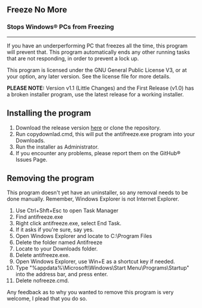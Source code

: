 ## Freeze No More
### Stops Windows&reg; PCs from Freezing
- - -  
If you have an underperforming PC that freezes all the time, this
program will prevent that. This program automatically ends any other 
running tasks that are not responding, in order to prevent a lock up.  
  
This program is licensed under the GNU General Public License V3, or at your
option, any later version. See the license file for more details.

**PLEASE NOTE:** Version v1.1 (Little Changes) and the First Release (v1.0) has a broken
installer program, use the latest release for a working installer.

## Installing the program
1. Download the release version [here](https://github.com/DUDEX64/Freeze-No-More/releases/latest) or clone the repository.
2. Run copydownlad.cmd, this will put the antifreeze.exe program into your Downloads.
3. Run the installer as Administrator.
4. If you encounter any problems, please report them on the GitHub&reg; Issues Page.

## Removing the program
This program doesn't yet have an uninstaller, so any removal needs to
be done manually. Remember, Windows Explorer is not Internet Explorer.
  
1. Use Ctrl+Shft+Esc to open Task Manager
2. Find antifreeze.exe
3. Right click antifreeze.exe, select End Task.
4. If it asks if you're sure, say yes.
5. Open Windows Explorer and locate to C:\Program Files
6. Delete the folder named Antifreeze
7. Locate to your Downloads folder.
8. Delete antifreeze.exe.
9. Open Windows Explorer, use Win+E as a shortcut key if needed.
10. Type "%appdata%\Microsoft\Windows\Start Menu\Programs\Startup\" into the address bar, and press enter.
11. Delete nofreeze.cmd.
  
Any feedback as to why you wanted to remove this program is very welcome, I
plead that you do so.
